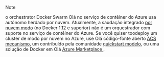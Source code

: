 > [!NOTE]
> o orchestrator Docker Swarm Olá no serviço de contêiner do Azure usa autônomo herdado por nuvem. Atualmente, a saudação integrado [por nuvem modo](https://docs.docker.com/engine/swarm/) (no Docker 1.12 e superior) não é um orquestrador com suporte no serviço de contêiner do Azure. Se você quiser toodeploy um cluster de modo por nuvem no Azure, use Olá código-fonte aberto [ACS mecanismo](https://github.com/Azure/acs-engine/blob/master/docs/swarmmode.md), um contribuído pela comunidade [quickstart modelo](https://azure.microsoft.com/resources/templates/101-acsengine-swarmmode/), ou uma solução de Docker em Olá [Azure Marketplace ](https://azuremarketplace.microsoft.com).
> 
> 

